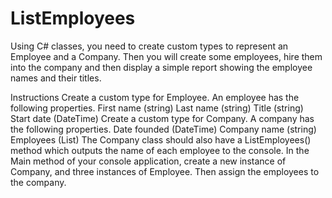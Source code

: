 # ListEmployees
Using C# classes, you need to create custom types to represent an Employee and a Company. Then you will create some employees, hire them into the company and then display a simple report showing the employee names and their titles.


Instructions
Create a custom type for Employee. An employee has the following properties.
First name (string)
Last name (string)
Title (string)
Start date (DateTime)
Create a custom type for Company. A company has the following properties.
Date founded (DateTime)
Company name (string)
Employees (List<Employee>)
The Company class should also have a ListEmployees() method which outputs the name of each employee to the console.
In the Main method of your console application, create a new instance of Company, and three instances of Employee. Then assign the employees to the company.

